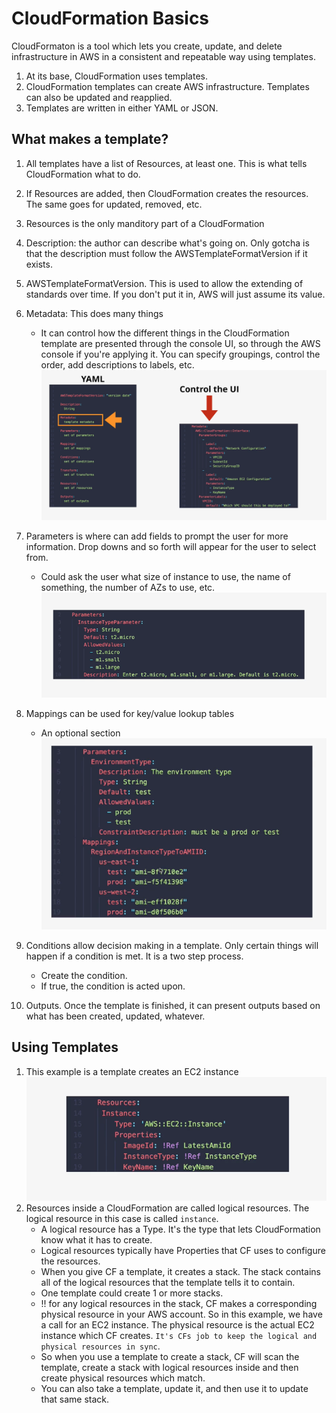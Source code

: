 # CloudFormation Basics

CloudFormaton is a tool which lets you create, update, and delete infrastructure in AWS in a consistent and repeatable way using templates.     

1. At its base, CloudFormation uses templates. 
2. CloudFormation templates can create AWS infrastructure. Templates can also be updated and reapplied. 
3. Templates are written in either YAML or JSON.

## What makes a template?
1. All templates have a list of Resources, at least one. This is what tells CloudFormation what to do.
2. If Resources are added, then CloudFormation creates the resources. The same goes for updated, removed, etc. 
3. Resources is the only manditory part of a CloudFormation
4. Description: the author can describe what's going on.  Only gotcha is that the description must follow the AWSTemplateFormatVersion if it exists.
5. AWSTemplateFormatVersion. This is used to allow the extending of standards over time. If you don't put it in, AWS will just assume its value.
6. Metadata: This does many things
    * It can control how the different things in the CloudFormation template are presented through the console UI, so through the AWS console if you're applying it. You can specify groupings, control the order, add descriptions to labels, etc. 
    ![cf_01](../assets/cf_01.png)
7. Parameters is where can add fields to prompt the user for more information. Drop downs and so forth will appear for the user to select from.
    * Could ask the user what size of instance to use, the name of something, the number of AZs to use, etc.
    ![cf_02](../assets/cf_02.png)
8. Mappings can be used for key/value lookup tables
    * An optional section
    ![cf_03](../assets/cf_03.png)
9. Conditions allow decision making in a template.  Only certain things will happen if a condition is met. It is a two step process.
    * Create the condition.  
    * If true, the condition is acted upon.

10. Outputs. Once the template is finished, it can present outputs based on what has been created, updated, whatever. 

## Using Templates
1. This example is a template creates an EC2 instance
![cf_04](../assets/cf_04.png)
2. Resources inside a CloudFormation are called logical resources.  The logical resource in this case is called ```instance```.  
    * A logical resource has a Type.  It's the type that lets CloudFormation know what it has to create.
    * Logical resources typically have Properties that CF uses to configure the resources.
    * When you give CF a template, it creates a stack. The stack contains all of the logical resources that the template tells it to contain.
    * One template could create 1 or more stacks. 
    * !! for any logical resources in the stack, CF makes a corresponding physical resource in your AWS account. So in this example, we have a call for an EC2 instance. The physical resource is the actual EC2 instance which CF creates.  ```It's CFs job to keep the logical and physical resources in sync```.
    * So when you use a template to create a stack, CF will scan the template, create a stack with logical resources inside and then create physical resources which match. 
    * You can also take a template, update it, and then use it to update that same stack. 
